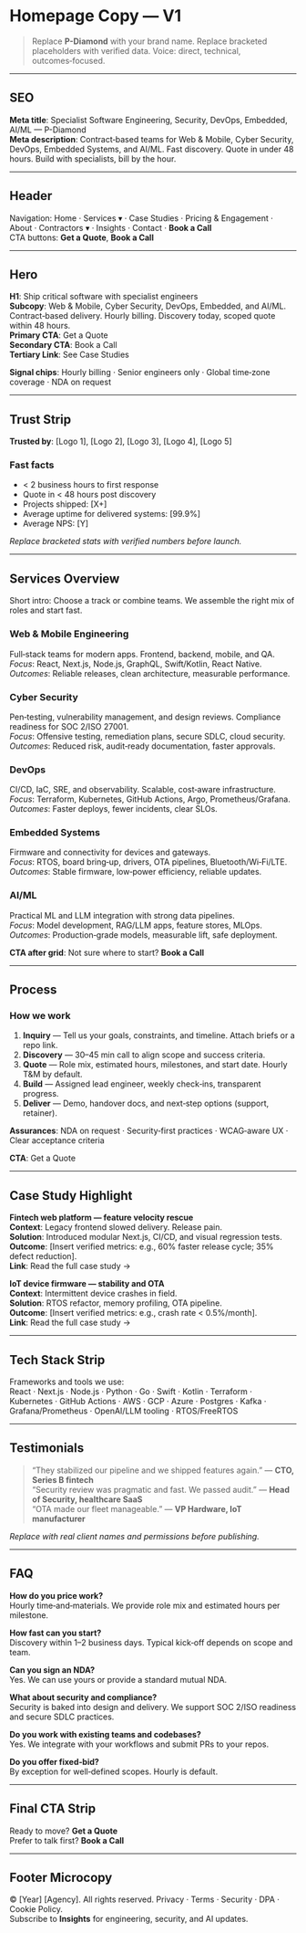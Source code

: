 # Homepage Copy — V1

> Replace **P-Diamond** with your brand name. Replace bracketed placeholders with verified data. Voice: direct, technical, outcomes‑focused.

---

## SEO

**Meta title**: Specialist Software Engineering, Security, DevOps, Embedded, AI/ML — P-Diamond  
**Meta description**: Contract‑based teams for Web & Mobile, Cyber Security, DevOps, Embedded Systems, and AI/ML. Fast discovery. Quote in under 48 hours. Build with specialists, bill by the hour.

---

## Header

Navigation: Home · Services ▾ · Case Studies · Pricing & Engagement · About · Contractors ▾ · Insights · Contact · **Book a Call**  
CTA buttons: **Get a Quote**, **Book a Call**

---

## Hero

**H1**: Ship critical software with specialist engineers  
**Subcopy**: Web & Mobile, Cyber Security, DevOps, Embedded, and AI/ML. Contract‑based delivery. Hourly billing. Discovery today, scoped quote within 48 hours.  
**Primary CTA**: Get a Quote  
**Secondary CTA**: Book a Call  
**Tertiary Link**: See Case Studies

**Signal chips**: Hourly billing · Senior engineers only · Global time‑zone coverage · NDA on request

---

## Trust Strip

**Trusted by**: [Logo 1], [Logo 2], [Logo 3], [Logo 4], [Logo 5]

### Fast facts

- < 2 business hours to first response
- Quote in < 48 hours post discovery
- Projects shipped: [X+]
- Average uptime for delivered systems: [99.9%]
- Average NPS: [Y]

_Replace bracketed stats with verified numbers before launch._

---

## Services Overview

Short intro: Choose a track or combine teams. We assemble the right mix of roles and start fast.

### Web & Mobile Engineering

Full‑stack teams for modern apps. Frontend, backend, mobile, and QA.  
_Focus_: React, Next.js, Node.js, GraphQL, Swift/Kotlin, React Native.  
_Outcomes_: Reliable releases, clean architecture, measurable performance.

### Cyber Security

Pen‑testing, vulnerability management, and design reviews. Compliance readiness for SOC 2/ISO 27001.  
_Focus_: Offensive testing, remediation plans, secure SDLC, cloud security.  
_Outcomes_: Reduced risk, audit‑ready documentation, faster approvals.

### DevOps

CI/CD, IaC, SRE, and observability. Scalable, cost‑aware infrastructure.  
_Focus_: Terraform, Kubernetes, GitHub Actions, Argo, Prometheus/Grafana.  
_Outcomes_: Faster deploys, fewer incidents, clear SLOs.

### Embedded Systems

Firmware and connectivity for devices and gateways.  
_Focus_: RTOS, board bring‑up, drivers, OTA pipelines, Bluetooth/Wi‑Fi/LTE.  
_Outcomes_: Stable firmware, low‑power efficiency, reliable updates.

### AI/ML

Practical ML and LLM integration with strong data pipelines.  
_Focus_: Model development, RAG/LLM apps, feature stores, MLOps.  
_Outcomes_: Production‑grade models, measurable lift, safe deployment.

**CTA after grid**: Not sure where to start? **Book a Call**

---

## Process

### How we work

1. **Inquiry** — Tell us your goals, constraints, and timeline. Attach briefs or a repo link.
2. **Discovery** — 30–45 min call to align scope and success criteria.
3. **Quote** — Role mix, estimated hours, milestones, and start date. Hourly T&M by default.
4. **Build** — Assigned lead engineer, weekly check‑ins, transparent progress.
5. **Deliver** — Demo, handover docs, and next‑step options (support, retainer).

**Assurances**: NDA on request · Security‑first practices · WCAG‑aware UX · Clear acceptance criteria

**CTA**: Get a Quote

---

## Case Study Highlight

**Fintech web platform — feature velocity rescue**  
**Context**: Legacy frontend slowed delivery. Release pain.  
**Solution**: Introduced modular Next.js, CI/CD, and visual regression tests.  
**Outcome**: [Insert verified metrics: e.g., 60% faster release cycle; 35% defect reduction].  
**Link**: Read the full case study →

**IoT device firmware — stability and OTA**  
**Context**: Intermittent device crashes in field.  
**Solution**: RTOS refactor, memory profiling, OTA pipeline.  
**Outcome**: [Insert verified metrics: e.g., crash rate < 0.5%/month].  
**Link**: Read the full case study →

---

## Tech Stack Strip

Frameworks and tools we use:  
React · Next.js · Node.js · Python · Go · Swift · Kotlin · Terraform · Kubernetes · GitHub Actions · AWS · GCP · Azure · Postgres · Kafka · Grafana/Prometheus · OpenAI/LLM tooling · RTOS/FreeRTOS

---

## Testimonials

> “They stabilized our pipeline and we shipped features again.” — **CTO, Series B fintech**  
> “Security review was pragmatic and fast. We passed audit.” — **Head of Security, healthcare SaaS**  
> “OTA made our fleet manageable.” — **VP Hardware, IoT manufacturer**

_Replace with real client names and permissions before publishing._

---

## FAQ

**How do you price work?**  
Hourly time‑and‑materials. We provide role mix and estimated hours per milestone.

**How fast can you start?**  
Discovery within 1–2 business days. Typical kick‑off depends on scope and team.

**Can you sign an NDA?**  
Yes. We can use yours or provide a standard mutual NDA.

**What about security and compliance?**  
Security is baked into design and delivery. We support SOC 2/ISO readiness and secure SDLC practices.

**Do you work with existing teams and codebases?**  
Yes. We integrate with your workflows and submit PRs to your repos.

**Do you offer fixed‑bid?**  
By exception for well‑defined scopes. Hourly is default.

---

## Final CTA Strip

Ready to move? **Get a Quote**  
Prefer to talk first? **Book a Call**

---

## Footer Microcopy

© [Year] [Agency]. All rights reserved. Privacy · Terms · Security · DPA · Cookie Policy.  
Subscribe to **Insights** for engineering, security, and AI updates.

